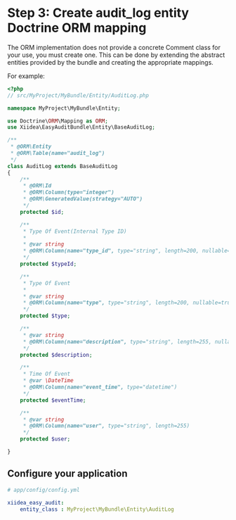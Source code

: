 Step 3:  Create audit_log entity Doctrine ORM mapping
======================================================
The ORM implementation does not provide a concrete Comment class for your use,
you must create one. This can be done by extending the abstract entities
provided by the bundle and creating the appropriate mappings.

For example:

``` php
<?php
// src/MyProject/MyBundle/Entity/AuditLog.php

namespace MyProject\MyBundle\Entity;

use Doctrine\ORM\Mapping as ORM;
use Xiidea\EasyAuditBundle\Entity\BaseAuditLog;

/**
 * @ORM\Entity
 * @ORM\Table(name="audit_log")
 */
class AuditLog extends BaseAuditLog
{
    /**
     * @ORM\Id
     * @ORM\Column(type="integer")
     * @ORM\GeneratedValue(strategy="AUTO")
     */
    protected $id;

    /**
     * Type Of Event(Internal Type ID)
     *
     * @var string
     * @ORM\Column(name="type_id", type="string", length=200, nullable=false)
     */
    protected $typeId;

    /**
     * Type Of Event
     *
     * @var string
     * @ORM\Column(name="type", type="string", length=200, nullable=true)
     */
    protected $type;

    /**
     * @var string
     * @ORM\Column(name="description", type="string", length=255, nullable=true)
     */
    protected $description;

    /**
     * Time Of Event
     * @var \DateTime
     * @ORM\Column(name="event_time", type="datetime")
     */
    protected $eventTime;

    /**
     * @var string
     * @ORM\Column(name="user", type="string", length=255)
     */
    protected $user;

}
```

## Configure your application

``` yaml
# app/config/config.yml

xiidea_easy_audit:
    entity_class : MyProject\MyBundle\Entity\AuditLog

```
